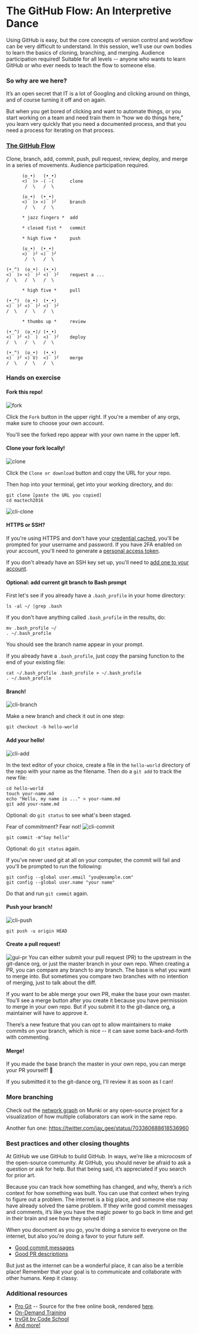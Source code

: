 The GitHub Flow: An Interpretive Dance
===========
Using GitHub is easy, but the core concepts of version control and workflow can be very difficult to understand. In this session, we’ll use our own bodies to learn the basics of cloning, branching, and merging. Audience participation required! Suitable for all levels -- anyone who wants to learn GitHub or who ever needs to teach the flow to someone else.

### So why are we here?

It’s an open secret that IT is a lot of Googling and clicking around on things, and of course turning it off and on again.

But when you get bored of clicking and want to automate things, or you start working on a team and need train them in “how we do things here,” you learn very quickly that you need a documented process, and that you need a process for iterating on that process.

### [The GitHub Flow](https://guides.github.com/introduction/flow/)

Clone, branch, add, commit, push, pull request, review, deploy, and merge in a series of movements. Audience participation required.
```
      (o_•)   (•_•)
      <)  )> -( -(      clone
       /  \   /  \

      (o_•)  (•_•)
      <)  )> <)  )╯     branch
       /  \   /  \

      * jazz fingers *  add

      * closed fist *   commit

      * high five *     push

      (o_•)  (•_•)
      <)  )╯ <)  )╯
       /  \   /  \

(•_^)  (o_•)  (•_•)
<)  )> <)  )╯ <)  )╯    request a ...
/  \   /  \   /  \

      * high five *     pull

(•_^)  (o_•)  (•_•)
<)  )╯ <)  )╯ <)  )╯
/  \   /  \   /  \

      * thumbs up *     review

(•_^)  (o_•)/ (•_•)
<)  )╯ <)  )  <)  )╯    deploy
/  \   /  \   /  \

(•_^)  (o_•)  (•_•)
<)  )╯ <) V)  <)  )╯    merge
/  \   /  \   /  \
```

### Hands on exercise
 #### Fork this repo!
 ![fork](https://cloud.githubusercontent.com/assets/7864613/20375644/3ba74de2-ac35-11e6-82c6-008dcdd6efb1.gif)

 Click the `Fork` button in the upper right. If you're a member of any orgs, make sure to choose your own account.

 You'll see the forked repo appear with your own name in the upper left.

 #### Clone your fork locally!
 ![clone](https://cloud.githubusercontent.com/assets/7864613/20375643/3ba5dcbe-ac35-11e6-9e6e-b02fba130da3.gif)

 Click the `Clone or download` button and copy the URL for your repo.

 Then hop into your terminal, get into your working directory, and do:
 ```
 git clone [paste the URL you copied]
 cd mactech2016
 ```
![cli-clone](https://cloud.githubusercontent.com/assets/7864613/20375641/3ba16bfc-ac35-11e6-9182-a01a39d7afe8.gif)

#### HTTPS or SSH?  
If you're using HTTPS and don't have your [credential cached](https://help.github.com/articles/caching-your-github-password-in-git/), you'll be prompted for your username and password. If you have 2FA enabled on your account, you'll need to generate a [personal access token](https://help.github.com/articles/creating-an-access-token-for-command-line-use/).

If you don't already have an SSH key set up, you'll need to [add one to your account](https://help.github.com/articles/adding-a-new-ssh-key-to-your-github-account/).

#### Optional: add current git branch to Bash prompt  
First let's see if you already have a `.bash_profile` in your home directory:
```
ls -al ~/ |grep .bash
```
If you don't have anything called `.bash_profile` in the results, do:
```
mv .bash_profile ~/
. ~/.bash_profile
```
You should see the branch name appear in your prompt.

If you already have a `.bash_profile`, just copy the parsing function to the end of your existing file:
```
cat ~/.bash_profile .bash_profile > ~/.bash_profile
. ~/.bash_profile
```

#### Branch!
![cli-branch](https://cloud.githubusercontent.com/assets/7864613/20375640/3b9fd95e-ac35-11e6-8531-0921487f153c.gif)

Make a new branch and check it out in one step:
```
git checkout -b hello-world
```

#### Add your hello!
![cli-add](https://cloud.githubusercontent.com/assets/7864613/20375639/3b952b94-ac35-11e6-841e-881940226841.gif)

In the text editor of your choice, create a file in the `hello-world` directory of the repo with your name as the filename. Then do a `git add` to track the new file:

```
cd hello-world
touch your-name.md
echo "Hello, my name is ..." > your-name.md
git add your-name.md
```

Optional: do `git status` to see what's been staged.

Fear of commitment? Fear not!
![cli-commit](https://cloud.githubusercontent.com/assets/7864613/20375638/3b93ae90-ac35-11e6-8377-3656ed6c66f7.gif)
```
git commit -m"Say hello"
```
Optional: do `git status` again.

If you've never used git at all on your computer, the commit will fail and you'll be prompted to run the following:

```
git config --global user.email "you@example.com"
git config --global user.name "your name"
```
Do that and run `git commit` again.

#### Push your branch!
![cli-push](https://cloud.githubusercontent.com/assets/7864613/20375636/3b91b072-ac35-11e6-8af8-837a6ec20053.gif)
```
git push -u origin HEAD
```

#### Create a pull request!
![gui-pr](https://cloud.githubusercontent.com/assets/7864613/20375634/3b8e07ba-ac35-11e6-9f8c-2f6d95af8f61.gif)
You can either submit your pull request (PR) to the upstream in the git-dance org, or just the master branch in your own repo. When creating a PR, you can compare any branch to any branch. The base is what you want to merge into. But sometimes you compare two branches with no intention of merging, just to talk about the diff.

If you want to be able merge your own PR, make the base your own master. You’ll see a merge button after you create it because you have permission to merge in your own repo. But if you submit it to the git-dance org, a maintainer will have to approve it.

There’s a new feature that you can opt to allow maintainers to make commits on your branch, which is nice -- it can save some back-and-forth with commenting.

#### Merge!
If you made the base branch the master in your own repo, you can merge your PR yourself! :tada:

If you submitted it to the git-dance org, I'll review it as soon as I can!

### More branching
Check out the [network graph](https://github.com/munki/munki/network) on Munki or any open-source project for a visualization of how multiple collaborators can work in the same repo.

Another fun one:
https://twitter.com/jay_gee/status/703360688618536960

### Best practices and other closing thoughts
At GitHub we use GitHub to build GitHub. In ways, we’re like a microcosm of the open-source community. At GitHub, you should never be afraid to ask a question or ask for help. But that being said, it’s appreciated if you search for prior art.

Because you can track how something has changed, and why, there’s a rich context for how something was built. You can use that context when trying to figure out a problem. The internet is a big place, and someone else may have already solved the same problem. If they write good commit messages and comments, it’s like you have the magic power to go back in time and get in their brain and see how they solved it!

When you document as you go, you’re doing a service to everyone on the internet, but also you're doing a favor to your future self.
- [Good commit messages](http://chris.beams.io/posts/git-commit/)
- [Good PR descriptions](https://github.com/blog/1943-how-to-write-the-perfect-pull-request)

But just as the internet can be a wonderful place, it can also be a terrible place! Remember that your goal is to communicate and collaborate with other humans. Keep it classy.

### Additional resources
- [Pro Git](https://github.com/progit/progit2) -- Source for the free online book, rendered [here](https://git-scm.com/book/en/v2).
- [On-Demand Training](https://github.github.com/on-demand/intro-to-github/)
- [tryGit by Code School](http://try.github.io/)
- [And more!](https://services.github.com/classnotes/)
